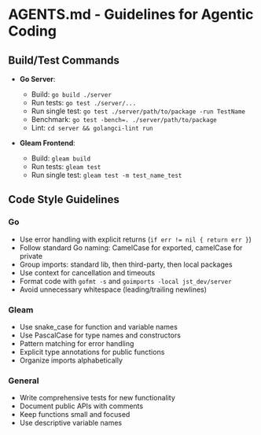 # AGENTS.md - Guidelines for Agentic Coding

## Build/Test Commands
- **Go Server**:
  - Build: `go build ./server`
  - Run tests: `go test ./server/...`
  - Run single test: `go test ./server/path/to/package -run TestName`
  - Benchmark: `go test -bench=. ./server/path/to/package`
  - Lint: `cd server && golangci-lint run`

- **Gleam Frontend**:
  - Build: `gleam build`
  - Run tests: `gleam test`
  - Run single test: `gleam test -m test_name_test`

## Code Style Guidelines

### Go
- Use error handling with explicit returns (`if err != nil { return err }`)
- Follow standard Go naming: CamelCase for exported, camelCase for private
- Group imports: standard lib, then third-party, then local packages
- Use context for cancellation and timeouts
- Format code with `gofmt -s` and `goimports -local jst_dev/server`
- Avoid unnecessary whitespace (leading/trailing newlines)

### Gleam
- Use snake_case for function and variable names
- Use PascalCase for type names and constructors
- Pattern matching for error handling
- Explicit type annotations for public functions
- Organize imports alphabetically

### General
- Write comprehensive tests for new functionality
- Document public APIs with comments
- Keep functions small and focused
- Use descriptive variable names